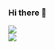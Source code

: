 ### Hi there 👋
<a href="https://github.com/anuraghazra/github-readme-stats">
  <img src="https://github-readme-stats.vercel.app/api?username=17521175&show_icons=true&count_private=true&theme=algolia&bg_color=30,084d08,065e5b"/>
</a>

<br>

<a href="https://github.com/anuraghazra/github-readme-stats">
  <img src="https://github-readme-stats.vercel.app/api/top-langs/?username=17521175&layout=compact&langs_count=10&theme=algolia&bg_color=30,084d08,065e5b"/>
</a>
<!--
**17521175/17521175** is a ✨ _special_ ✨ repository because its `README.md` (this file) appears on your GitHub profile.

Here are some ideas to get you started:

- 🔭 I’m currently working on ...
- 🌱 I’m currently learning ...
- 👯 I’m looking to collaborate on ...
- 🤔 I’m looking for help with ...
- 💬 Ask me about ...
- 📫 How to reach me: ...
- 😄 Pronouns: ...
- ⚡ Fun fact: ...
-->
